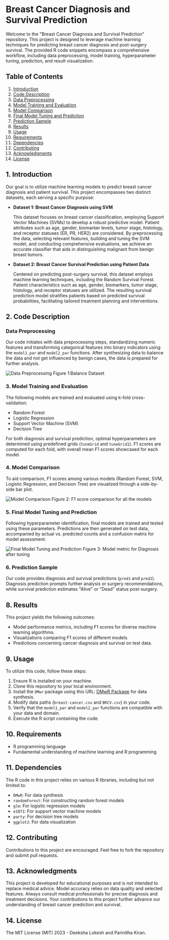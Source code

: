 # Breast Cancer Diagnosis and Survival Prediction

Welcome to the "Breast Cancer Diagnosis and Survival Prediction" repository. This project is designed to leverage machine learning techniques for predicting breast cancer diagnosis and post-surgery survival. The provided R code snippets encompass a comprehensive workflow, including data preprocessing, model training, hyperparameter tuning, prediction, and result visualization.

## Table of Contents

1. [Introduction](#introduction)
2. [Code Description](#code-description)
3. [Data Preprocessing](#data-preprocessing)
4. [Model Training and Evaluation](#model-training-and-evaluation)
5. [Model Comparison](#model-comparison)
6. [Final Model Tuning and Prediction](#final-model-tuning-and-prediction)
7. [Prediction Sample](#integration)
8. [Results](#results)
9. [Usage](#usage)
10. [Requirements](#requirements)
11. [Dependencies](#dependencies)
12. [Contributing](#contributing)
13. [Acknowledgments](#acknowledgments)
14. [License](#license)

## 1. Introduction

Our goal is to utilize machine learning models to predict breast cancer diagnosis and patient survival. This project encompasses two distinct datasets, each serving a specific purpose:

- **Dataset 1: Breast Cancer Diagnosis using SVM**

   This dataset focuses on breast cancer classification, employing Support Vector Machines (SVMs) to develop a robust predictive model. Patient attributes such as age, gender, biomarker levels, tumor stage, histology, and receptor statuses (ER, PR, HER2) are considered. By preprocessing the data, selecting relevant features, building and tuning the SVM model, and conducting comprehensive evaluations, we achieve an accurate classifier that aids in distinguishing malignant from benign breast tumors.

- **Dataset 2: Breast Cancer Survival Prediction using Patient Data**

   Centered on predicting post-surgery survival, this dataset employs machine learning techniques, including the Random Survival Forest. Patient characteristics such as age, gender, biomarkers, tumor stage, histology, and receptor statuses are utilized. The resulting survival prediction model stratifies patients based on predicted survival probabilities, facilitating tailored treatment planning and interventions.

## 2. Code Description

### Data Preprocessing

Our code initiates with data preprocessing steps, standardizing numeric features and transforming categorical features into binary indicators using the `model1_par` and `model2_par` functions. After synthesizing data to balance the data and not get influenced by benign cases, the data is prepared for further analysis.

![Data Preprocessing](/Breast%20cancer%202/Final%20BC/image2.png)
Figure 1:Balance Dataset 

### 3. Model Training and Evaluation

The following models are trained and evaluated using k-fold cross-validation:

- Random Forest
- Logistic Regression
- Support Vector Machine (SVM)
- Decision Tree

For both diagnosis and survival prediction, optimal hyperparameters are determined using predefined grids (`tuneGrid` and `tuneGrid1`). F1 scores are computed for each fold, with overall mean F1 scores showcased for each model.

### 4. Model Comparison

To aid comparison, F1 scores among various models (Random Forest, SVM, Logistic Regression, and Decision Tree) are visualized through a side-by-side bar plot.

![Model Comparison](/Breast%20cancer%202/Final%20BC/image2.png)
Figure 2: F1 score comparison for all the models 

### 5. Final Model Tuning and Prediction

Following hyperparameter identification, final models are trained and tested using these parameters. Predictions are then generated on test data, accompanied by actual vs. predicted counts and a confusion matrix for model assessment.

![Final Model Tuning and Prediction](/Breast%20cancer%202/Final%20BC/image3.png)
Figure 3: Model metric for Diagnosis after tuning
  
### 6. Prediction Sample

Our code provides diagnosis and survival predictions (`pred1` and `pred2`). Diagnosis prediction prompts further analysis or surgery recommendations, while survival prediction estimates "Alive" or "Dead" status post-surgery.

## 8. Results

This project yields the following outcomes:

- Model performance metrics, including F1 scores for diverse machine learning algorithms.
- Visualizations comparing F1 scores of different models.
- Predictions concerning cancer diagnosis and survival on test data.

## 9. Usage

To utilize this code, follow these steps:

1. Ensure R is installed on your machine.
2. Clone this repository to your local environment.
3. Install the `DMwr` package using this URL: [DMwR Package](https://cran.r-project.org/src/contrib/Archive/DMwR/DMwR_0.4.1.tar.gz) for data synthesis.
4. Modify data paths (`breast-cancer.csv` and `BRCV.csv`) in your code.
5. Verify that the `model1_par` and `model2_par` functions are compatible with your data and domain.
6. Execute the R script containing the code.

## 10. Requirements

- R programming language
- Fundamental understanding of machine learning and R programming

## 11. Dependencies

The R code in this project relies on various R libraries, including but not limited to:

- `DMwR`: For data synthesis
- `randomForest`: For constructing random forest models
- `glm`: For logistic regression models
- `e1071`: For support vector machine models
- `party`: For decision tree models
- `ggplot2`: For data visualization

## 12. Contributing

Contributions to this project are encouraged. Feel free to fork the repository and submit pull requests.

## 13. Acknowledgments

This project is developed for educational purposes and is not intended to replace medical advice. Model accuracy relies on data quality and selected features. Always consult medical professionals for precise diagnosis and treatment decisions. Your contributions to this project further advance our understanding of breast cancer prediction and survival.

## 14. License

The MIT License (MIT) 2023 - Deeksha Lokesh and Parinitha Kiran.
